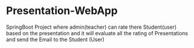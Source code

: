# Presentation-WebApp
SpringBoot Project where admin(teacher) can rate there Student(user) based on the presentation and it will evaluate all the rating of Presentations and send the Email to the Student (User)
